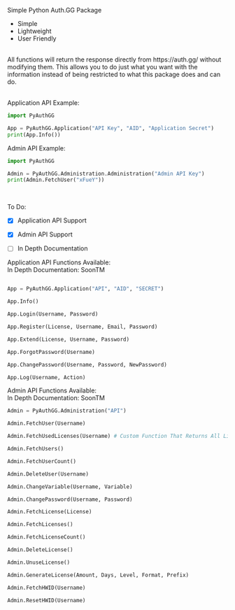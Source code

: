 Simple Python Auth.GG Package

* Simple
* Lightweight
* User Friendly
<br>
All functions will return the response directly from https://auth.gg/ without modifying them.
This allows you to do just what you want with the information instead of being restricted to what this package does and can do.
<br><br>

Application API Example:
```python
import PyAuthGG

App = PyAuthGG.Application("API Key", "AID", "Application Secret")
print(App.Info())
```

Admin API Example:
```python
import PyAuthGG

Admin = PyAuthGG.Administration.Administration("Admin API Key")
print(Admin.FetchUser("xFueY"))
```

<br>

To Do:
- [x] Application API Support
- [x] Admin API Support
- [ ] In Depth Documentation


Application API Functions Available:<br>
In Depth Documentation: SoonTM
```python

App = PyAuthGG.Application("API", "AID", "SECRET")

App.Info()

App.Login(Username, Password)

App.Register(License, Username, Email, Password)

App.Extend(License, Username, Password)

App.ForgotPassword(Username)

App.ChangePassword(Username, Password, NewPassword)

App.Log(Username, Action)
```

Admin API Functions Available:<br>
In Depth Documentation: SoonTM
```python
Admin = PyAuthGG.Administration("API")

Admin.FetchUser(Username)

Admin.FetchUsedLicenses(Username) # Custom Function That Returns All Licenses Used By A User

Admin.FetchUsers()

Admin.FetchUserCount()

Admin.DeleteUser(Username)

Admin.ChangeVariable(Username, Variable)

Admin.ChangePassword(Username, Password)

Admin.FetchLicense(License)

Admin.FetchLicenses()

Admin.FetchLicenseCount()

Admin.DeleteLicense()

Admin.UnuseLicense()

Admin.GenerateLicense(Amount, Days, Level, Format, Prefix)

Admin.FetchHWID(Username)

Admin.ResetHWID(Username)
```
